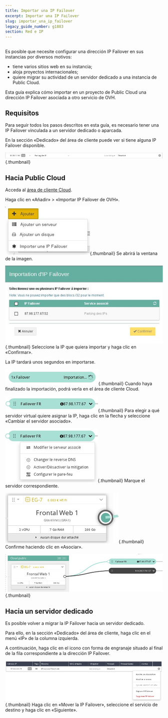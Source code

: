 ```yaml
---
title: Importar una IP Failover
excerpt: Importar una IP Failover
slug: importar_una_ip_failover
legacy_guide_number: g1883
section: Red e IP
---
```



## 
Es posible que necesite configurar una dirección IP Failover en sus instancias por diversos motivos:


- tiene varios sitios web en su instancia; 
- aloja proyectos internacionales; 
- quiere migrar su actividad de un servidor dedicado a una instancia de Public Cloud. 


Esta guía explica cómo importar en un proyecto de Public Cloud una dirección IP Failover asociada a otro servicio de OVH.


## Requisitos
Para seguir todos los pasos descritos en esta guía, es necesario tener una IP Failover vinculada a un servidor dedicado o aparcada. 

En la sección «Dedicado» del área de cliente puede ver si tiene alguna IP Failover disponible.

![](images/img_2817.jpg){.thumbnail}


## Hacia Public Cloud
Acceda al [área de cliente Cloud](https://www.ovh.com/manager/cloud/). 

Haga clic en «Añadir» > «Importar IP Failover de OVH».

![](images/img_2818.jpg){.thumbnail}
Se abrirá la ventana de la imagen.

![](images/img_2819.jpg){.thumbnail}
Seleccione la IP que quiera importar y haga clic en «Confirmar». 

La IP tardará unos segundos en importarse.

![](images/img_3810.jpg){.thumbnail}
Cuando haya finalizado la importación, podrá verla en el área de cliente Cloud.

![](images/img_3811.jpg){.thumbnail}
Para elegir a qué servidor virtual quiere asignar la IP, haga clic en la flecha y seleccione «Cambiar el servidor asociado».

![](images/img_3812.jpg){.thumbnail}
Marque el servidor correspondiente.

![](images/img_3813.jpg){.thumbnail}
Confirme haciendo clic en «Asociar».

![](images/img_3814.jpg){.thumbnail}


## Hacia un servidor dedicado
Es posible volver a migrar la IP Failover hacia un servidor dedicado. 

Para ello, en la sección «Dedicado» del área de cliente, haga clic en el menú «IP» de la columna izquierda. 

A continuación, haga clic en el icono con forma de engranaje situado al final de la fila correspondiente a la dirección IP Failover.

![](images/img_3300.jpg){.thumbnail}
Haga clic en «Mover la IP Failover», seleccione el servicio de destino y haga clic en «Siguiente».


## 
 

